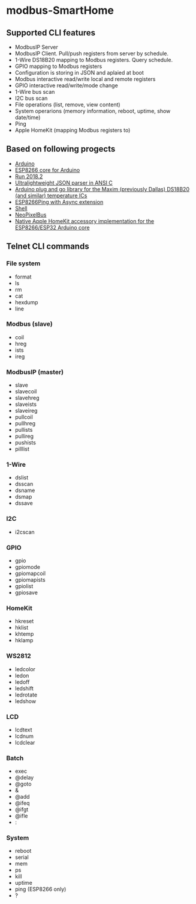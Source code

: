# modbus-SmartHome

## Supported CLI features

* ModbusIP Server
* ModbusIP Client. Pull/push registers from server by schedule.
* 1-Wire DS18B20 mapping to Modbus registers. Query schedule.
* GPIO mapping to Modbus registers
* Configuration is storing in JSON and aplaied at boot
* Modbus interactive read/write local and remote registers
* GPIO interactive read/write/mode change
* 1-Wire bus scan
* I2C bus scan
* File operations (list, remove, view content)
* System operarions (memory information, reboot, uptime, show date/time)
* Ping
* Apple HomeKit (mapping Modbus registers to)

## Based on following progects

* [Arduino](https://github.com/arduino/Arduino)
* [ESP8266 core for Arduino](https://github.com/esp8266/Arduino)
* [Run 2018.2](https://github.com/emelianov/Run)
* [Ultralightweight JSON parser in ANSI C](https://github.com/DaveGamble/cJSON)
* [Arduino plug and go library for the Maxim (previously Dallas) DS18B20 (and similar) temperature ICs](https://github.com/milesburton/Arduino-Temperature-Control-Library)
* [ESP8266Ping with Async extension](https://github.com/emelianov/ESP8266Ping)
* [Shell](https://github.com/emelianov/Shell)
* [NeoPixelBus](https://github.com/Makuna/NeoPixelBus)
* [Native Apple HomeKit accessory implementation for the ESP8266/ESP32 Arduino core](https://github.com/Mixiaoxiao/Arduino-HomeKit-ESP8266)

## Telnet CLI commands

### File system

* format
* ls
* rm
* cat
* hexdump
* line

### Modbus (slave)

* coil
* hreg
* ists
* ireg

### ModbusIP (master)

* slave
* slavecoil
* slavehreg
* slaveists
* slaveireg
* pullcoil
* pullhreg
* pullists
* pullireg
* pushists
* pilllist

### 1-Wire

* dslist
* dsscan
* dsname
* dsmap
* dssave

### I2C

* i2cscan

### GPIO

* gpio
* gpiomode
* gpiomapcoil
* gpiomapists
* gpiolist
* gpiosave

### HomeKit

* hkreset
* hklist
* khtemp
* hklamp

### WS2812

* ledcolor
* ledon
* ledoff
* ledshift
* ledrotate
* ledshow

### LCD

* lcdtext
* lcdnum
* lcdclear

### Batch

* exec
* @delay
* @goto
* &
* @add
* @ifeq
* @ifgt
* @ifle
* :<label>

### System

* reboot
* serial
* mem
* ps
* kill
* uptime
* ping (ESP8266 only)
* ?

